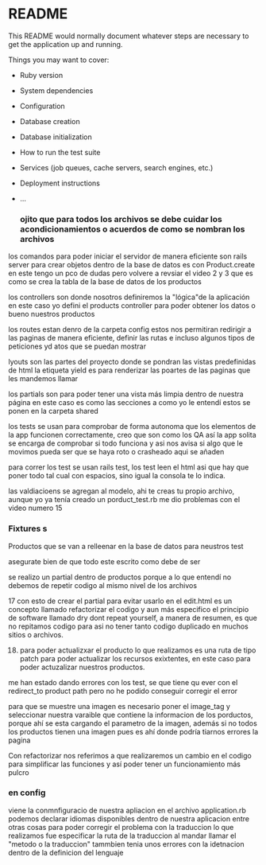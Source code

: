 # README

This README would normally document whatever steps are necessary to get the
application up and running.

Things you may want to cover:

* Ruby version

* System dependencies

* Configuration

* Database creation

* Database initialization

* How to run the test suite

* Services (job queues, cache servers, search engines, etc.)

* Deployment instructions

* ...
  ### ojito que para todos los archivos se debe cuidar los acondicionamientos o acuerdos de como se nombran los archivos

los comandos para poder iniciar el servidor de manera eficiente son rails server
para crear objetos dentro de la base de datos es con Product.create
en este tengo un pco de dudas pero volvere a revsiar el video 2 y 3 que es como se crea la tabla de la base de datos de los productos

los controllers son donde nosotros definiremos la "lógica"de la aplicación en este caso yo defini el products controller para poder obtener los datos o bueno nuestros productos

los routes estan denro de la carpeta config estos nos permitiran redirigir a las paginas de manera eficiente, definir las rutas e incluso algunos tipos de peticiones yd atos que se puedan mostrar

lyouts son las partes del proyecto donde se pondran las vistas predefinidas de html la etiqueta yield es para renderizar las poartes de las paginas que les mandemos llamar


los partials son para poder tener una vista más limpia dentro de nuestra página 
en este caso es como las secciones a como yo le entendí
estos se ponen en la carpeta shared


los tests
se usan para comprobar de forma autonoma que los elementos de la app funcionen correctamente, creo que son como los QA
así la app solita se encarga de comprobar si todo funciona y asi nos avisa si algo que le movimos pueda ser que se haya roto o crasheado
aqui se añaden

para correr los test se usan rails test, los test leen el html asi que hay que poner todo tal cual con espacios, sino igual la consola te lo indica.


las valdiacioens se agregan al modelo, ahi te creas tu propio archivo, aunque yo ya tenía creado un porduct_test.rb me dio problemas con el video numero 15

### Fixtures s
Productos que se van a relleenar en la base de datos para neustros test

asegurate bien de que todo este escrito como debe de ser

se realizo un partial dentro de productos porque a lo que entendí no debemos de repetir codigo al mismo nivel de los archivos 

17 con esto de crear el partial para evitar usarlo en el edit.html es un concepto llamado refactorizar el codigo y aun más especifico el principio de software llamado dry dont repeat yourself, a manera de resumen, es que no repitamos  codigo para asi no tener tanto codigo duplicado en muchos sitios o archivos.

18. para poder actualizxar el producto lo que realizamos es una ruta de tipo patch para poder actualizar los recursos exixtentes, en este caso para poder actuzalizar nuestros productos.

me han estado dando errores con los test, se que tiene qu ever con el redirect_to product path pero no he podido conseguir corregir el error


para que se muestre una imagen es necesario poner el image_tag y seleccionar nuestra varaible que contiene la informacion de los porductos, porque ahí se esta cargando el parametro de la imagen, además si no todos los productos tienen una imagen pues es ahí donde podría tiarnos errores la pagina

Con refactorizar nos referimos a que realizaremos un cambio en el codigo para simplificar las funciones y así poder tener un funcionamiento más pulcro 

### en config 
viene la conmnfiguracio de nuestra apliacion en  el archivo application.rb  podemos declarar idiomas disponibles dentro de nuestra aplicacion entre otras cosas
para poder corregir el problema con la traduccion lo que realizamos fue especificar la ruta de la traduccion al mandar llamar el "metodo o la traduccion" tammbien tenia unos errores con la idetnacion dentro de la definicion del lenguaje